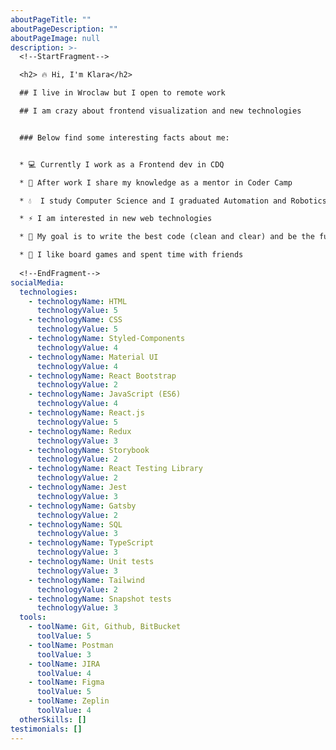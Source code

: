 ```yaml
---
aboutPageTitle: ""
aboutPageDescription: ""
aboutPageImage: null
description: >-
  <!--StartFragment-->

  <h2> 🔥 Hi, I'm Klara</h2>

  ## I live in Wroclaw but I open to remote work

  ## I am crazy about frontend visualization and new technologies


  ### Below find some interesting facts about me:


  * 💻 Currently I work as a Frontend dev in CDQ

  * 👀 After work I share my knowledge as a mentor in Coder Camp

  * 💧  I study Computer Science and I graduated Automation and Robotics

  * ⚡ I am interested in new web technologies

  * 🍃 My goal is to write the best code (clean and clear) and be the fullstack web developer 

  * 🐾 I like board games and spent time with friends                                                                                                                                      
                                                                                                                                                                                                                                                                                                                                                                                                                                                                                                                                                                                                                                                                                                                                                                                                                                                                                                                                                 
  <!--EndFragment-->
socialMedia:
  technologies:
    - technologyName: HTML
      technologyValue: 5
    - technologyName: CSS
      technologyValue: 5
    - technologyName: Styled-Components
      technologyValue: 4
    - technologyName: Material UI
      technologyValue: 4
    - technologyName: React Bootstrap
      technologyValue: 2
    - technologyName: JavaScript (ES6)
      technologyValue: 4
    - technologyName: React.js
      technologyValue: 5
    - technologyName: Redux
      technologyValue: 3
    - technologyName: Storybook
      technologyValue: 2
    - technologyName: React Testing Library
      technologyValue: 2
    - technologyName: Jest
      technologyValue: 3
    - technologyName: Gatsby
      technologyValue: 2
    - technologyName: SQL
      technologyValue: 3
    - technologyName: TypeScript
      technologyValue: 3
    - technologyName: Unit tests
      technologyValue: 3
    - technologyName: Tailwind
      technologyValue: 2
    - technologyName: Snapshot tests
      technologyValue: 3
  tools:
    - toolName: Git, Github, BitBucket
      toolValue: 5
    - toolName: Postman
      toolValue: 3
    - toolName: JIRA
      toolValue: 4
    - toolName: Figma
      toolValue: 5
    - toolName: Zeplin
      toolValue: 4
  otherSkills: []
testimonials: []
---
```


